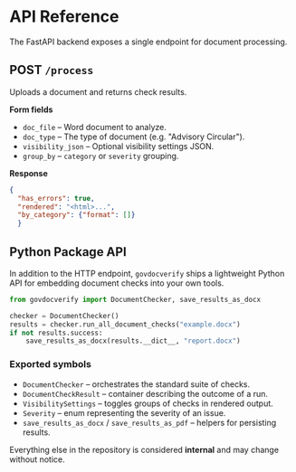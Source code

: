 # API Reference

The FastAPI backend exposes a single endpoint for document processing.

## POST `/process`
Uploads a document and returns check results.

**Form fields**
- `doc_file` – Word document to analyze.
- `doc_type` – The type of document (e.g. "Advisory Circular").
- `visibility_json` – Optional visibility settings JSON.
- `group_by` – `category` or `severity` grouping.

**Response**
```json
{
  "has_errors": true,
  "rendered": "<html>...",
  "by_category": {"format": []}
  }
  ```

## Python Package API

In addition to the HTTP endpoint, ``govdocverify`` ships a lightweight Python
API for embedding document checks into your own tools.

```python
from govdocverify import DocumentChecker, save_results_as_docx

checker = DocumentChecker()
results = checker.run_all_document_checks("example.docx")
if not results.success:
    save_results_as_docx(results.__dict__, "report.docx")
```

### Exported symbols

* ``DocumentChecker`` – orchestrates the standard suite of checks.
* ``DocumentCheckResult`` – container describing the outcome of a run.
* ``VisibilitySettings`` – toggles groups of checks in rendered output.
* ``Severity`` – enum representing the severity of an issue.
* ``save_results_as_docx`` / ``save_results_as_pdf`` – helpers for persisting
  results.

Everything else in the repository is considered **internal** and may change
without notice.
